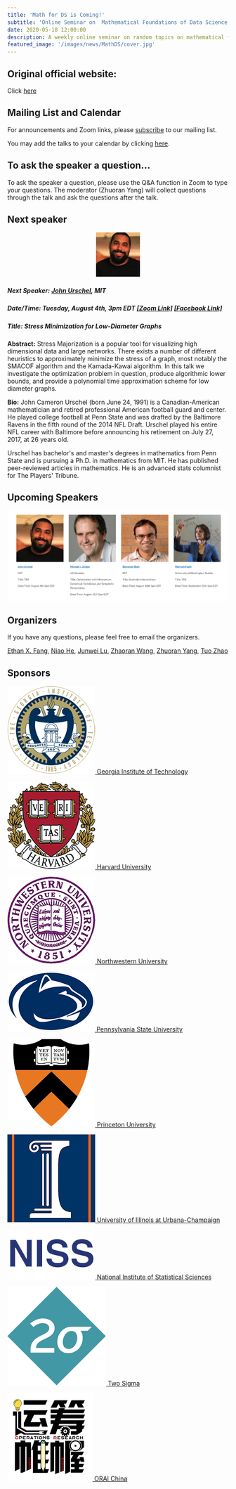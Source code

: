 ```yaml
---
title: 'Math for DS is Coming!'
subtitle: 'Online Seminar on  Mathematical Foundations of Data Science'
date: 2020-05-18 12:00:00
description: A weekly online seminar on random topics on mathematical foundations of machine learning, statistics and optimization
featured_image: '/images/news/MathDS/cover.jpg'
---
```


## Original official website:
Click [here](https://sites.google.com/view/seminarmathdatascience/home)

## Mailing List and Calendar

For announcements and Zoom links, please [subscribe](https://docs.google.com/forms/d/e/1FAIpQLSfFidZVxlQKpaSc7Deu80gKoflvgYSQspST0l1UyhD6vkZfIA/viewform?usp=sf_link) to our mailing list.

You may add the talks to your calendar by clicking [here](https://www.google.com/calendar/render?cid=princeton.edu_rn1k9ev6hgesqaskquv54mb71g@group.calendar.google.com).

## To ask the speaker a question...

To ask the speaker a question, please use the Q&A function in Zoom to type your questions. The moderator (Zhuoran Yang) will collect questions through the talk and ask the questions after the talk.

## Next speaker

 <p align="center"><img width="20%" src="/images/news/MathDS/urschel.jpg" /></p>

##### **Next Speaker:** [**John Urschel**](https://math.mit.edu/~urschel/), MIT
##### **Date/Time:** Tuesday, August 4th, 3pm EDT [**[Zoom Link]**](https://psu.zoom.us/j/95512102924) [**[Facebook Link]**](https://www.facebook.com/events/4620087834675517)
##### **Title:** Stress Minimization for Low-Diameter Graphs

**Abstract:**  Stress Majorization is a popular tool for visualizing high dimensional data and large networks. There exists a number of different heuristics to approximately minimize the stress of a graph, most notably the SMACOF algorithm and the Kamada-Kawai algorithm. In this talk we investigate the optimization problem in question, produce algorithmic lower bounds, and provide a polynomial time approximation scheme for low diameter graphs.

**Bio:** John Cameron Urschel (born June 24, 1991) is a Canadian-American mathematician and retired professional American football guard and center. He played college football at Penn State and was drafted by the Baltimore Ravens in the fifth round of the 2014 NFL Draft. Urschel played his entire NFL career with Baltimore before announcing his retirement on July 27, 2017, at 26 years old.

Urschel has bachelor's and master's degrees in mathematics from Penn State and is pursuing a Ph.D. in mathematics from MIT. He has published peer-reviewed articles in mathematics. He is an advanced stats columnist for The Players' Tribune.

## Upcoming Speakers

![](/images/news/MathDS/speakers.png)

## Organizers

If you have any questions, please feel free to email the organizers.

[Ethan X. Fang](http://www.personal.psu.edu/xxf13/), [Niao He](http://niaohe.ise.illinois.edu/), [Junwei Lu](https://www.hsph.harvard.edu/junwei-lu/), [Zhaoran Wang](https://www.mccormick.northwestern.edu/research-faculty/directory/profiles/wang-zhaoran.html),  [Zhuoran Yang](http://www.princeton.edu/~zy6/), [Tuo Zhao](https://www2.isye.gatech.edu/~tzhao80/)

## Sponsors

[![Alt text](/images/news/MathDS/GaTech.png) Georgia Institute of Technology](https://www.gatech.edu/)

[![Alt text](/images/news/MathDS/Harvard.png) Harvard University](https://www.harvard.edu/)

[![Alt text](/images/news/MathDS/NWU.png) Northwestern University](https://www.northwestern.edu/)

[![Alt text](/images/news/MathDS/PSU.png) Pennsylvania State University](https://www.psu.edu/)

[![Alt text](/images/news/MathDS/Princeton.png) Princeton University](https://www.princeton.edu/)

[![Alt text](/images/news/MathDS/UIUC.png) University of Illinois at Urbana-Champaign](https://illinois.edu/)

[![Alt text](/images/news/MathDS/NISS.png) National Institute of Statistical Sciences](https://www.niss.org/)

[![Alt text](/images/news/MathDS/2sigma.png) Two Sigma](https://www.twosigma.com/)

[![Alt text](/images/news/MathDS/ORAI.png) ORAI China](/)
